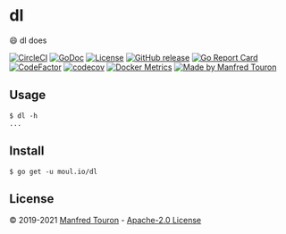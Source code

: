 # dl

:smile: dl does

[![CircleCI](https://circleci.com/gh/moul/dl.svg?style=shield)](https://circleci.com/gh/moul/dl)
[![GoDoc](https://godoc.org/moul.io/dl?status.svg)](https://godoc.org/moul.io/dl)
[![License](https://img.shields.io/github/license/moul/dl.svg)](https://github.com/moul/dl/blob/master/LICENSE)
[![GitHub release](https://img.shields.io/github/release/moul/dl.svg)](https://github.com/moul/dl/releases)
[![Go Report Card](https://goreportcard.com/badge/moul.io/dl)](https://goreportcard.com/report/moul.io/dl)
[![CodeFactor](https://www.codefactor.io/repository/github/moul/dl/badge)](https://www.codefactor.io/repository/github/moul/dl)
[![codecov](https://codecov.io/gh/moul/dl/branch/master/graph/badge.svg)](https://codecov.io/gh/moul/dl)
[![Docker Metrics](https://images.microbadger.com/badges/image/moul/dl.svg)](https://microbadger.com/images/moul/dl)
[![Made by Manfred Touron](https://img.shields.io/badge/made%20by-Manfred%20Touron-blue.svg?style=flat)](https://manfred.life/)


## Usage

```console
$ dl -h
...
```

## Install

```console
$ go get -u moul.io/dl
```

## License

© 2019-2021 [Manfred Touron](https://manfred.life) -
[Apache-2.0 License](https://github.com/moul/dl/blob/master/LICENSE)
